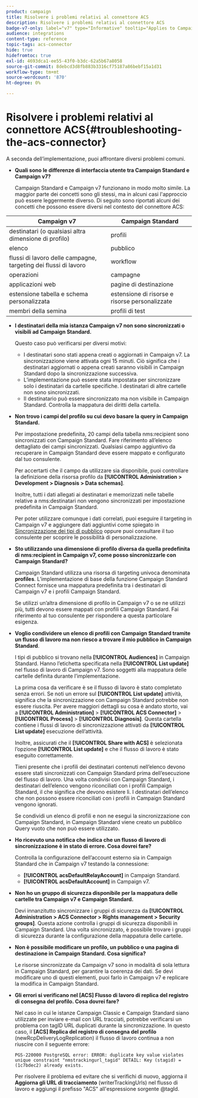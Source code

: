 ```yaml
---
product: campaign
title: Risolvere i problemi relativi al connettore ACS
description: Risolvere i problemi relativi al connettore ACS
badge-v7-only: label="v7" type="Informative" tooltip="Applies to Campaign Classic v7 only"
audience: integrations
content-type: reference
topic-tags: acs-connector
hide: true
hidefromtoc: true
exl-id: 4693dca1-ee55-43f0-b3dc-62a5b67a8058
source-git-commit: 8debcd3d8fb883b3316cf75187a86bebf15a1d31
workflow-type: tm+mt
source-wordcount: '870'
ht-degree: 0%

---
```


# Risolvere i problemi relativi al connettore ACS{#troubleshooting-the-acs-connector}



A seconda dell’implementazione, puoi affrontare diversi problemi comuni.

* **Quali sono le differenze di interfaccia utente tra Campaign Standard e Campaign v7?**

   Campaign Standard e Campaign v7 funzionano in modo molto simile. La maggior parte dei concetti sono gli stessi, ma in alcuni casi l&#39;approccio può essere leggermente diverso. Di seguito sono riportati alcuni dei concetti che possono essere diversi nel contesto del connettore ACS:

<table> 
 <thead> 
  <tr> 
   <th> Campaign v7<br /> </th> 
   <th> Campaign Standard<br /> </th> 
  </tr> 
 </thead> 
 <tbody> 
  <tr> 
   <td> destinatari (o qualsiasi altra dimensione di profilo)<br /> </td> 
   <td> profili<br /> </td> 
  </tr> 
  <tr> 
   <td> elenco<br /> </td> 
   <td> pubblico<br /> </td> 
  </tr> 
  <tr> 
   <td> flussi di lavoro delle campagne, targeting dei flussi di lavoro<br /> </td> 
   <td> workflow<br /> </td> 
  </tr> 
  <tr> 
   <td> operazioni<br /> </td> 
   <td> campagne<br /> </td> 
  </tr> 
  <tr> 
   <td> applicazioni web<br /> </td> 
   <td> pagine di destinazione<br /> </td> 
  </tr> 
  <tr> 
   <td> estensione tabella e schema personalizzata<br /> </td> 
   <td> estensione di risorse e risorse personalizzate<br /> </td> 
  </tr> 
  <tr> 
   <td> membri della semina<br /> </td> 
   <td> profili di test<br /> </td> 
  </tr> 
 </tbody> 
</table>

* **I destinatari della mia istanza Campaign v7 non sono sincronizzati o visibili ad Campaign Standard.**

   Questo caso può verificarsi per diversi motivi:

   * I destinatari sono stati appena creati o aggiornati in Campaign v7. La sincronizzazione viene attivata ogni 15 minuti. Ciò significa che i destinatari aggiornati o appena creati saranno visibili in Campaign Standard dopo la sincronizzazione successiva.
   * L’implementazione può essere stata impostata per sincronizzare solo i destinatari da cartelle specifiche. I destinatari di altre cartelle non sono sincronizzati.
   * Il destinatario può essere sincronizzato ma non visibile in Campaign Standard. Controlla la mappatura dei diritti della cartella.

* **Non trovo i campi del profilo su cui devo basare la query in Campaign Standard.**

   Per impostazione predefinita, 20 campi della tabella nms:recipient sono sincronizzati con Campaign Standard. Fare riferimento all’elenco dettagliato dei campi sincronizzati. Qualsiasi campo aggiuntivo da recuperare in Campaign Standard deve essere mappato e configurato dal tuo consulente.

   Per accertarti che il campo da utilizzare sia disponibile, puoi controllare la definizione della risorsa profilo da **[!UICONTROL Administration > Development > Diagnosis > Data schemas]**.

   Inoltre, tutti i dati allegati ai destinatari e memorizzati nelle tabelle relative a nms:destinatari non vengono sincronizzati per impostazione predefinita in Campaign Standard.

   Per poter utilizzare comunque i dati correlati, puoi eseguire il targeting in Campaign v7 e aggiungere dati aggiuntivi come spiegato in [Sincronizzazione dei tipi di pubblico](../../integrations/using/synchronizing-audiences.md) oppure puoi consultare il tuo consulente per scoprire le possibilità di personalizzazione.

* **Sto utilizzando una dimensione di profilo diversa da quella predefinita di nms:recipient in Campaign v7, come posso sincronizzarle con Campaign Standard?**

   Campaign Standard utilizza una risorsa di targeting univoca denominata **profiles**. L’implementazione di base della funzione Campaign Standard Connect fornisce una mappatura predefinita tra i destinatari di Campaign v7 e i profili Campaign Standard.

   Se utilizzi un’altra dimensione di profilo in Campaign v7 o se ne utilizzi più, tutti devono essere mappati con profili Campaign Standard. Fai riferimento al tuo consulente per rispondere a questa particolare esigenza.

* **Voglio condividere un elenco di profili con Campaign Standard tramite un flusso di lavoro ma non riesco a trovare il mio pubblico in Campaign Standard**.

   I tipi di pubblico si trovano nella **[!UICONTROL Audiences]** in Campaign Standard. Hanno l’etichetta specificata nella **[!UICONTROL List update]** nel flusso di lavoro di Campaign v7. Sono soggetti alla mappatura delle cartelle definita durante l’implementazione.

   La prima cosa da verificare è se il flusso di lavoro è stato completato senza errori. Se noti un errore sul **[!UICONTROL List update]** attività, significa che la sincronizzazione con Campaign Standard potrebbe non essere riuscita. Per avere maggiori dettagli su cosa è andato storto, vai a **[!UICONTROL Administration]** > **[!UICONTROL ACS Connector]** > **[!UICONTROL Process]** > **[!UICONTROL Diagnosis]**. Questa cartella contiene i flussi di lavoro di sincronizzazione attivati da **[!UICONTROL List update]** esecuzione dell’attività.

   Inoltre, assicurati che il **[!UICONTROL Share with ACS]** è selezionata l’opzione **[!UICONTROL List update]** e che il flusso di lavoro è stato eseguito correttamente.

   Tieni presente che i profili dei destinatari contenuti nell’elenco devono essere stati sincronizzati con Campaign Standard prima dell’esecuzione del flusso di lavoro. Una volta condivisi con Campaign Standard, i destinatari dell’elenco vengono riconciliati con i profili Campaign Standard, il che significa che devono esistere lì. I destinatari dell’elenco che non possono essere riconciliati con i profili in Campaign Standard vengono ignorati.

   Se condividi un elenco di profili e non ne esegui la sincronizzazione con Campaign Standard, in Campaign Standard viene creato un pubblico Query vuoto che non può essere utilizzato.

* **Ho ricevuto una notifica che indica che un flusso di lavoro di sincronizzazione è in stato di errore. Cosa dovrei fare?**

   Controlla la configurazione dell’account esterno sia in Campaign Standard che in Campaign v7 testando la connessione:

   * **[!UICONTROL acsDefaultRelayAccount]** in Campaign Standard.
   * **[!UICONTROL acsDefaultAccount]** in Campaign v7.

* **Non ho un gruppo di sicurezza disponibile per la mappatura delle cartelle tra Campaign v7 e Campaign Standard.**

   Devi innanzitutto sincronizzare i gruppi di sicurezza da **[!UICONTROL Administration > ACS Connector > Rights management > Security groups]**. Questa azione controlla i gruppi di sicurezza disponibili in Campaign Standard. Una volta sincronizzato, è possibile trovare i gruppi di sicurezza durante la configurazione della mappatura delle cartelle.

* **Non è possibile modificare un profilo, un pubblico o una pagina di destinazione in Campaign Standard. Cosa significa?**

   Le risorse sincronizzate da Campaign v7 sono in modalità di sola lettura in Campaign Standard, per garantire la coerenza dei dati. Se devi modificare uno di questi elementi, puoi farlo in Campaign v7 e replicare la modifica in Campaign Standard.

* **Gli errori si verificano nel [ACS] Flusso di lavoro di replica del registro di consegna del profilo. Cosa dovrei fare?**

   Nel caso in cui le istanze Campaign Classic e Campaign Standard siano utilizzate per inviare e-mail con URL tracciati, potrebbe verificarsi un problema con tagID URL duplicati durante la sincronizzazione. In questo caso, il **[ACS] Replica del registro di consegna del profilo** (newRcpDeliveryLogReplication) il flusso di lavoro continua a non riuscire con il seguente errore:

   ```PGS-220000 PostgreSQL error: ERROR: duplicate key value violates unique constraint "nmstrackingurl_tagid" DETAIL: Key (stagid) = (1c7bdec2) already exists.```

   Per risolvere il problema ed evitare che si verifichi di nuovo, aggiorna il **Aggiorna gli URL di tracciamento** (writerTrackingUrls) nel flusso di lavoro e aggiungi il prefisso &quot;ACS&quot; all&#39;espressione sorgente @tagId.
